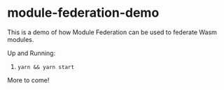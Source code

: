 # module-federation-demo

This is a demo of how Module Federation can be used
to federate Wasm modules.

Up and Running:

1. `yarn && yarn start`

More to come!
